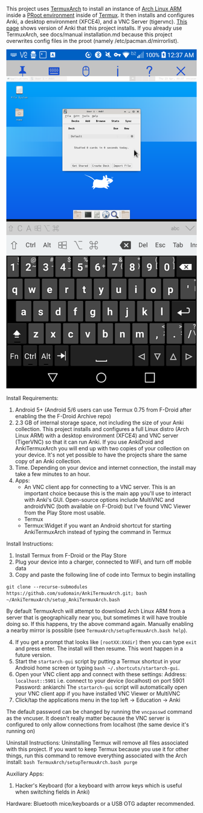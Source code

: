 This project uses [TermuxArch](https://github.com/SDRausty/TermuxArch) to install an instance of [Arch Linux ARM](https://archlinuxarm.org/) inside a [PRoot environment](https://proot-me.github.io/) inside of [Termux](https://termux.com/). It then installs and configures Anki, a desktop environment (XFCE4), and a VNC Server (tigervnc). [This page](https://archlinuxarm.org/packages/any/anki) shows version of Anki that this project installs. If you already use TermuxArch, see docs/manual installation.md because this project overwrites config files in the proot (namely /etc/pacman.d/mirrorlist).

![demo](demo.png)

Install Requirements:
1. Android 5+ (Android 5/6 users can use Termux 0.75 from F-Droid after enabling the the F-Droid Archive repo)
2. 2.3 GB of internal storage space, not including the size of your Anki collection. This project installs and configures a full Linux distro (Arch Linux ARM) with a desktop environment (XFCE4) and VNC server (TigerVNC) so that it can run Anki. If you use AnkiDroid and AnkiTermuxArch you will end up with two copies of your collection on your device. It's not yet possible to have the projects share the same copy of an Anki collection.
3. Time. Depending on your device and internet connection, the install may take a few minutes to an hour.
4. Apps:
    * An VNC client app for connecting to a VNC server. This is an important choice because this is the main app you'll use to interact with Anki's GUI. Open-source options include MultiVNC and androidVNC (both available on F-Droid) but I've found VNC Viewer from the Play Store most usable.
    * Termux
    * Termux:Widget if you want an Android shortcut for starting AnkiTermuxArch instead of typing the command in Termux

Install Instructions:
1. Install Termux from F-Droid or the Play Store
2. Plug your device into a charger, connected to WiFi, and turn off mobile data
3. Copy and paste the following line of code into Termux to begin installing


`git clone --recurse-submodules https://github.com/sudomain/AnkiTermuxArch.git; bash ~/AnkiTermuxArch/setup_AnkiTermuxArch.bash`


By default TermuxArch will attempt to download Arch Linux ARM from a server that is geographically near you, but sometimes it will have trouble doing so. If this happens, try the above command again. Manually enabling a nearby mirror is possible (see `TermuxArch/setupTermuxArch.bash help`).

4. If you get a prompt that looks like `[rootXX:XXdir]` then you can type `exit` and press enter. The install will then resume. This wont happen in a future version. 
5. Start the `startarch-gui` script by putting a Termux shortcut in your Android home screen or typing `bash ~/.shortcuts/startarch-gui`.
6. Open your VNC client app and connect with these settings:
Address: `localhost::5901` i.e. connect to your device (localhost) on port 5901
Password: ankiarchi
The `startarch-gui` script will automatically open your VNC client app if you have installed VNC Viewer or MultiVNC
7. Click/tap the applications menu in the top left -> Education -> Anki 

The default password can be changed by running the `vncpasswd` command as the vncuser. It doesn't really matter because the VNC server is configured to only allow connections from localhost (the same device it's running on)

Uninstall Instructions:
Uninstalling Termux will remove all files associated with this project. If you want to keep Termux because you use it for other things, run this command to remove everything associated with the Arch install:
`bash TermuxArch/setupTermuxArch.bash purge`

Auxiliary Apps:
1. Hacker's Keyboard (for a keyboard with arrow keys which is useful when switching fields in Anki)

Hardware:
Bluetooth mice/keyboards or a USB OTG adapter recommended.
